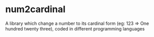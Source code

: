 # num2cardinal
A library which change a number to its cardinal form (eg: 123 => One hundred twenty three), coded in different programming languages
